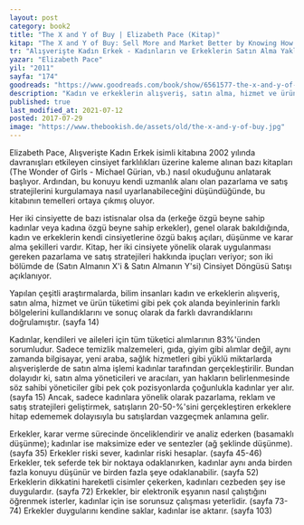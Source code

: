 ```yaml
---
layout: post  
category: book2  
title: "The X and Y of Buy | Elizabeth Pace (Kitap)"  
kitap: "The X and Y of Buy: Sell More and Market Better by Knowing How the Sexes Shop"  
tr: "Alışverişte Kadın Erkek - Kadınların ve Erkeklerin Satın Alma Yaklaşımlarını Bilerek Satışlarınızı Artırın"  
yazar: "Elizabeth Pace"  
yil: "2011"  
sayfa: "174"  
goodreads: "https://www.goodreads.com/book/show/6561577-the-x-and-y-of-buy"
description: "Kadın ve erkeklerin alışveriş, satın alma, hizmet ve ürün tüketimi gibi konularda birbirlerinden ne kadar farklı olduklarını çeşitli araştırmalardan örneklerle anlatıyor."
published: true
last_modified_at: 2021-07-12
posted: 2017-07-29
image: "https://www.thebookish.de/assets/old/the-x-and-y-of-buy.jpg"
---
```


Elizabeth Pace, Alışverişte Kadın Erkek isimli kitabına 2002 yılında davranışları etkileyen cinsiyet farklılıkları üzerine kaleme alınan bazı kitapları (The Wonder of Girls - Michael Gürian, vb.) nasıl okuduğunu anlatarak başlıyor. Ardından, bu konuyu kendi uzmanlık alanı olan pazarlama ve satış stratejilerini kurgulamaya nasıl uyarlanabileceğini düşündüğünde, bu kitabının temelleri ortaya çıkmış oluyor.  
  
Her iki cinsiyette de bazı istisnalar olsa da (erkeğe özgü beyne sahip kadınlar veya kadına özgü beyne sahip erkekler), genel olarak bakıldığında, kadın ve erkeklerin kendi cinsiyetlerine özgü bakış açıları, düşünme ve karar alma şekilleri vardır. Kitap, her iki cinsiyete yönelik olarak uygulanması gereken pazarlama ve satış stratejileri hakkında ipuçları veriyor; son iki bölümde de (Satın Almanın X'i & Satın Almanın Y'si) Cinsiyet Döngüsü Satışı açıklanıyor.  
  
Yapılan çeşitli araştırmalarda, bilim insanları kadın ve erkeklerin alışveriş, satın alma, hizmet ve ürün tüketimi gibi pek çok alanda beyinlerinin farklı bölgelerini kullandıklarını ve sonuç olarak da farklı davrandıklarını doğrulamıştır. (sayfa 14)  
  
Kadınlar, kendileri ve aileleri için tüm tüketici alımlarının 83%'ünden sorumludur. Sadece temizlik malzemeleri, gıda, giyim gibi alımlar değil, aynı zamanda bilgisayar, yeni araba, sağlık hizmetleri gibi yüklü miktarlarda alışverişlerde de satın alma işlemi kadınlar tarafından gerçekleştirilir. Bundan dolayıdır ki, satın alma yöneticileri ve aracıları, yan hakların belirlenmesinde söz sahibi yöneticiler gibi pek çok pozisyonlarda çoğunlukla kadınlar yer alır. (sayfa 15) Ancak, sadece kadınlara yönelik olarak pazarlama, reklam ve satış stratejileri geliştirmek, satışların 20-50-%'sini gerçekleştiren erkeklere hitap edememek dolayısıyla bu satışlardan vazgeçmek anlamına gelir.  
  
Erkekler, karar verme sürecinde önceliklendirir ve analiz ederken (basamaklı düşünme); kadınlar ise maksimize eder ve sentezler (ağ şeklinde düşünme). (sayfa 35) Erkekler riski sever, kadınlar riski hesaplar. (sayfa 45-46) Erkekler, tek seferde tek bir noktaya odaklanırken, kadınlar aynı anda birden fazla konuyu düşünür ve birden fazla şeye odaklanabilir. (sayfa 52) Erkeklerin dikkatini hareketli cisimler çekerken, kadınları cezbeden şey ise duygulardır. (sayfa 72) Erkekler, bir elektronik eşyanın nasıl çalıştığını öğrenmek isterler, kadınlar için ise sorunsuz çalışması yeterlidir. (sayfa 73-74) Erkekler duygularını kendine saklar, kadınlar ise aktarır. (sayfa 103)  
  
